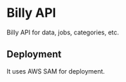 # Billy API
Billy API for data, jobs, categories, etc.

## Deployment
It uses AWS SAM for deployment. 
